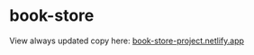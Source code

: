 # book-store
View always updated copy here: <a href="https://book-store-project.netlify.app/">book-store-project.netlify.app</a>
